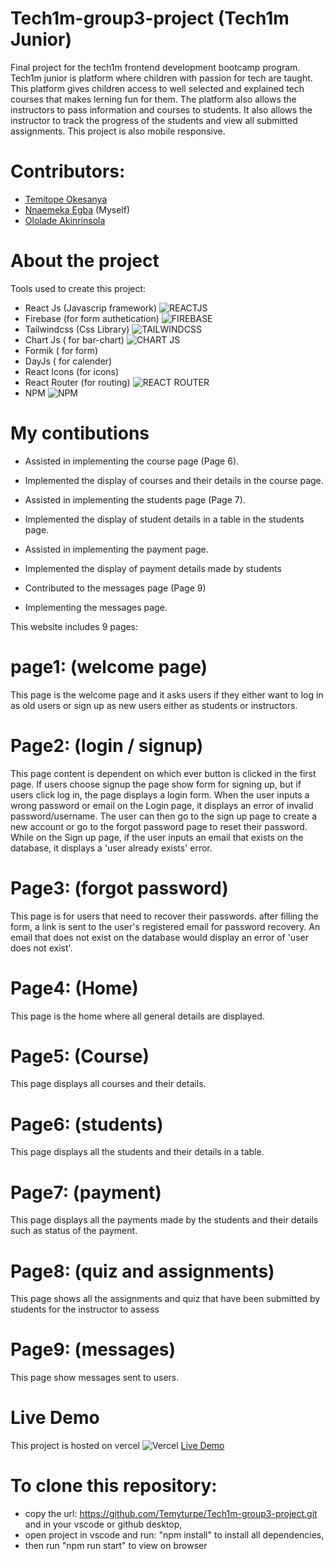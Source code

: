 # Tech1m-group3-project (Tech1m Junior)
Final project for the tech1m frontend development bootcamp program. Tech1m junior is platform where children with passion for tech are taught. This platform gives children access to well selected and explained tech courses that makes lerning fun for them. The platform also allows the instructors to pass information and courses to students. It also allows the instructor to track the progress of the students and view all submitted assignments. This project is also mobile responsive.

# Contributors:
* [Temitope Okesanya](https://github.com/Temyturpe)
* [Nnaemeka Egba](https://github.com/egba001) (Myself)
* [Ololade Akinrinsola](https://github.com/Lolaakinrinsola)

# About the project
Tools used to create this project:
* React Js (Javascrip framework) ![REACTJS](https://img.shields.io/badge/React-20232A?style=for-the-badge&logo=react&logoColor=61DAFB)
* Firebase (for form authetication) ![FIREBASE](https://img.shields.io/badge/firebase-ffca28?style=for-the-badge&logo=firebase&logoColor=black)
* Tailwindcss (Css Library) ![TAILWINDCSS](https://img.shields.io/badge/Tailwind_CSS-38B2AC?style=for-the-badge&logo=tailwind-css&logoColor=white)
* Chart Js ( for bar-chart) ![CHART JS](https://img.shields.io/badge/Chart.js-FF6384?style=for-the-badge&logo=chartdotjs&logoColor=white)
* Formik ( for form)
* DayJs ( for calender)
* React Icons (for icons)
* React Router (for routing) ![REACT ROUTER](https://img.shields.io/badge/React_Router-CA4245?style=for-the-badge&logo=react-router&logoColor=white)
* NPM ![NPM](https://img.shields.io/badge/NPM-%23CB3837.svg?style=for-the-badge&logo=npm&logoColor=white)

# My contibutions

* Assisted in implementing the course page (Page 6).
- Implemented the display of courses and their details in the course page.

* Assisted in implementing the students page (Page 7).
- Implemented the display of student details in a table in the students page.

* Assisted in implementing the payment page.
- Implemented the display of payment details made by students

* Contributed to the messages page (Page 9)
- Implementing the messages page.

This website includes 9 pages:
# page1: (welcome page)
 This page is the welcome page and it asks users if they either want to log in as old users or sign up as new users either as students or instructors.
# Page2: (login / signup)
 This page content is dependent on which ever button is clicked in the first page. If users choose signup the page show form for signing up, but if users click log in, the page displays a login form. When the user inputs a wrong password or email on the Login page, it displays an error of invalid password/username. The user can then go to the sign up page to create a new account or go to the forgot password page to reset their password. While on the Sign up page, if the user inputs an email that exists on the database, it displays a 'user already exists' error.
# Page3: (forgot password)
 This page is for users that need to recover their passwords. after filling the form, a link is sent to the user's registered email for password recovery. An email that does not exist on the database would display an error of 'user does not exist'.
# Page4: (Home)
 This page is the home where all general details are displayed.
# Page5: (Course)
 This page displays all courses and their details.
# Page6: (students)
 This page displays all the students and their details in a table.
# Page7: (payment)
 This page displays all the payments made by the students and their details such as status of the payment.
# Page8: (quiz and assignments)
 This page shows all the assignments and quiz that have been submitted by students for the instructor to assess
# Page9: (messages)
 This page show messages sent to users.

# Live Demo

This project is hosted on vercel ![Vercel](https://img.shields.io/badge/vercel-%23000000.svg?style=for-the-badge&logo=vercel&logoColor=white)
[Live Demo](https://tech1m-group3-project.vercel.app/)

# To clone this repository:
* copy the url: https://github.com/Temyturpe/Tech1m-group3-project.git and in your vscode or github desktop,
* open project in vscode and run: "npm install" to install all dependencies,
* then run "npm run start" to view on browser

